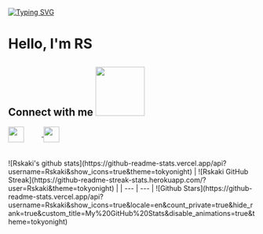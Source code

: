 [![Typing SVG](https://readme-typing-svg.herokuapp.com?color=%2300FF00&lines=Welcome+to+my+Github+profile)](https://git.io/typing-svg)
<h1> Hello, I'm RS </h1>
<p align='center'>




<h2> 
 Connect with me <img src='https://raw.githubusercontent.com/ShahriarShafin/ShahriarShafin/main/Assets/handshake.gif' width="100px"> 
</h2>
<a href = 'https://www.linkedin.com/in/rachidsahli/%C3%A9-981526171/'> <img width = '32px' align= 'center' src="https://raw.githubusercontent.com/rahulbanerjee26/githubAboutMeGenerator/main/icons/linked-in-alt.svg"/></a> 
<a href = 'https://www.github.com/Rskaki'> <img width = '32px' align= 'center' 
<a href = 'https://www.github.com/RsKaki'> <img width = '32px' align= 'center' src="https://raw.githubusercontent.com/rahulbanerjee26/githubAboutMeGenerator/main/icons/github.svg"/></a>
  
<br>
<br>
  <br>
![Rskaki's github stats](https://github-readme-stats.vercel.app/api?username=Rskaki&show_icons=true&theme=tokyonight)
| ![Rskaki GitHub Streak](https://github-readme-streak-stats.herokuapp.com/?user=Rskaki&theme=tokyonight) |
| --- | --- |
![Github Stars](https://github-readme-stats.vercel.app/api?username=Rskaki&show_icons=true&locale=en&count_private=true&hide_rank=true&custom_title=My%20GitHub%20Stats&disable_animations=true&theme=tokyonight) 
<!--
**Rskaki/Rskaki** is a ✨ _special_ ✨ repository because its `README.md` (this file) appears on your GitHub profile.

Here are some ideas to get you started:

- 🔭 I’m currently working on ...
- 🌱 I’m currently learning ...
- 👯 I’m looking to collaborate on ...
- 🤔 I’m looking for help with ...
- 💬 Ask me about ...
- 📫 How to reach me: ...
- 😄 Pronouns: ...
- ⚡ Fun fact: ...
-->
